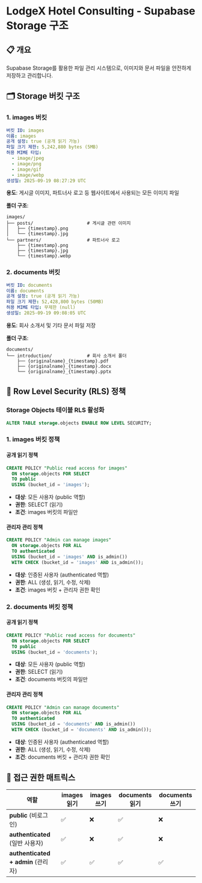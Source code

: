 # LodgeX Hotel Consulting - Supabase Storage 구조

## 📋 개요

Supabase Storage를 활용한 파일 관리 시스템으로, 이미지와 문서 파일을 안전하게 저장하고 관리합니다.

## 🗂️ Storage 버킷 구조

### 1. images 버킷
```yaml
버킷 ID: images
이름: images
공개 설정: true (공개 읽기 가능)
파일 크기 제한: 5,242,880 bytes (5MB)
허용 MIME 타입:
  - image/jpeg
  - image/png
  - image/gif
  - image/webp
생성일: 2025-09-19 08:27:29 UTC
```

**용도**: 게시글 이미지, 파트너사 로고 등 웹사이트에서 사용되는 모든 이미지 파일

**폴더 구조**:
```
images/
├── posts/                    # 게시글 관련 이미지
│   ├── {timestamp}.png
│   └── {timestamp}.jpg
└── partners/                 # 파트너사 로고
    ├── {timestamp}.png
    ├── {timestamp}.jpg
    └── {timestamp}.webp
```

### 2. documents 버킷
```yaml
버킷 ID: documents
이름: documents
공개 설정: true (공개 읽기 가능)
파일 크기 제한: 52,428,800 bytes (50MB)
허용 MIME 타입: 무제한 (null)
생성일: 2025-09-19 09:08:05 UTC
```

**용도**: 회사 소개서 및 기타 문서 파일 저장

**폴더 구조**:
```
documents/
└── introduction/             # 회사 소개서 폴더
    ├── {originalname}_{timestamp}.pdf
    ├── {originalname}_{timestamp}.docx
    └── {originalname}_{timestamp}.pptx
```

## 🔐 Row Level Security (RLS) 정책

### Storage Objects 테이블 RLS 활성화
```sql
ALTER TABLE storage.objects ENABLE ROW LEVEL SECURITY;
```

### 1. images 버킷 정책

#### 공개 읽기 정책
```sql
CREATE POLICY "Public read access for images" 
  ON storage.objects FOR SELECT 
  TO public
  USING (bucket_id = 'images');
```
- **대상**: 모든 사용자 (public 역할)
- **권한**: SELECT (읽기)
- **조건**: images 버킷의 파일만

#### 관리자 관리 정책
```sql
CREATE POLICY "Admin can manage images" 
  ON storage.objects FOR ALL 
  TO authenticated
  USING (bucket_id = 'images' AND is_admin())
  WITH CHECK (bucket_id = 'images' AND is_admin());
```
- **대상**: 인증된 사용자 (authenticated 역할)
- **권한**: ALL (생성, 읽기, 수정, 삭제)
- **조건**: images 버킷 + 관리자 권한 확인

### 2. documents 버킷 정책

#### 공개 읽기 정책
```sql
CREATE POLICY "Public read access for documents" 
  ON storage.objects FOR SELECT 
  TO public
  USING (bucket_id = 'documents');
```
- **대상**: 모든 사용자 (public 역할)
- **권한**: SELECT (읽기)
- **조건**: documents 버킷의 파일만

#### 관리자 관리 정책
```sql
CREATE POLICY "Admin can manage documents" 
  ON storage.objects FOR ALL 
  TO authenticated
  USING (bucket_id = 'documents' AND is_admin())
  WITH CHECK (bucket_id = 'documents' AND is_admin());
```
- **대상**: 인증된 사용자 (authenticated 역할)
- **권한**: ALL (생성, 읽기, 수정, 삭제)
- **조건**: documents 버킷 + 관리자 권한 확인

## 🚦 접근 권한 매트릭스

| 역할 | images 읽기 | images 쓰기 | documents 읽기 | documents 쓰기 |
|------|-------------|-------------|----------------|----------------|
| **public** (비로그인) | ✅ | ❌ | ✅ | ❌ |
| **authenticated** (일반 사용자) | ✅ | ❌ | ✅ | ❌ |
| **authenticated + admin** (관리자) | ✅ | ✅ | ✅ | ✅ |
